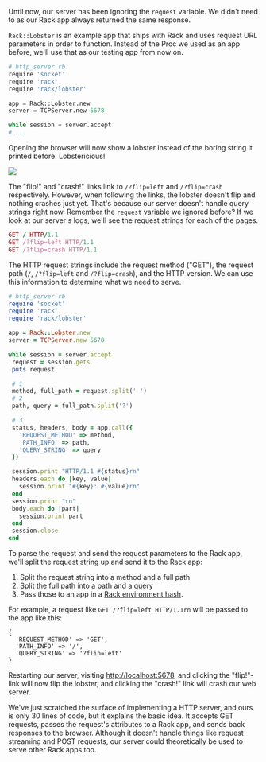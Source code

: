 Until now, our server has been ignoring the `request` variable. We didn't need to as our Rack app always returned the same response. 

`Rack::Lobster` is an example app that ships with Rack and uses request URL parameters in order to function. Instead of the Proc we used as an app before, we'll use that as our testing app from now on.

```python
# http_server.rb
require 'socket'
require 'rack'
require 'rack/lobster'

app = Rack::Lobster.new
server = TCPServer.new 5678

while session = server.accept
# ...
```

Opening the browser will now show a lobster instead of the boring string it printed before. Lobstericious! 

![](https://github.com/Codevolve/next/blob/master/courses/community/Ruby%20Magic/assets/http_server_lobster.png?raw=true)

The "flip!" and "crash!" links link to `/?flip=left` and `/?flip=crash` respectively. However, when following the links, the lobster doesn't flip and nothing crashes just yet. That's because our server doesn't handle query strings right now. Remember the `request` variable we ignored before? If we look at our server's logs, we'll see the request strings for each of the pages.

```ruby
GET / HTTP/1.1
GET /?flip=left HTTP/1.1
GET /?flip=crash HTTP/1.1
```    

The HTTP request strings include the request method ("GET"), the request path (`/`, `/?flip=left` and `/?flip=crash`), and the HTTP version. We can use this information to determine what we need to serve.

 ```ruby    
# http_server.rb
require 'socket'
require 'rack'
require 'rack/lobster'

app = Rack::Lobster.new
server = TCPServer.new 5678

while session = server.accept
  request = session.gets
  puts request

  # 1
  method, full_path = request.split(' ')
  # 2
  path, query = full_path.split('?')

  # 3
  status, headers, body = app.call({
    'REQUEST_METHOD' => method,
    'PATH_INFO' => path,
    'QUERY_STRING' => query
  })

  session.print "HTTP/1.1 #{status}rn"
  headers.each do |key, value|
    session.print "#{key}: #{value}rn"
  end
  session.print "rn"
  body.each do |part|
    session.print part
  end
  session.close
end
```    

To parse the request and send the request parameters to the Rack app, we'll split the request string up and send it to the Rack app:

1. Split the request string into a method and a full path
2. Split the full path into a path and a query
3. Pass those to an app in a [Rack environment hash](http://www.rubydoc.info/github/rack/rack/file/SPEC#The_Environment).

For example, a request like `GET /?flip=left HTTP/1.1rn` will be passed to the app like this:

```    
{
  'REQUEST_METHOD' => 'GET',
  'PATH_INFO' => '/',
  'QUERY_STRING' => '?flip=left'
}
```

Restarting our server, visiting [http://localhost:5678]({{localhost:5678}}), and clicking the "flip!"-link will now flip the lobster, and clicking the "crash!" link will crash our web server.

We've just scratched the surface of implementing a HTTP server, and ours is only 30 lines of code, but it explains the basic idea. It accepts GET requests, passes the request's attributes to a Rack app, and sends back responses to the browser. Although it doesn't handle things like request streaming and POST requests, our server could theoretically be used to serve other Rack apps too.
